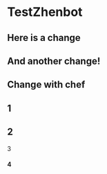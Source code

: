 # TestZhenbot
Here is a change
---
And another change!
---
Change with chef
---
1
---
2
---
3
#### 4
